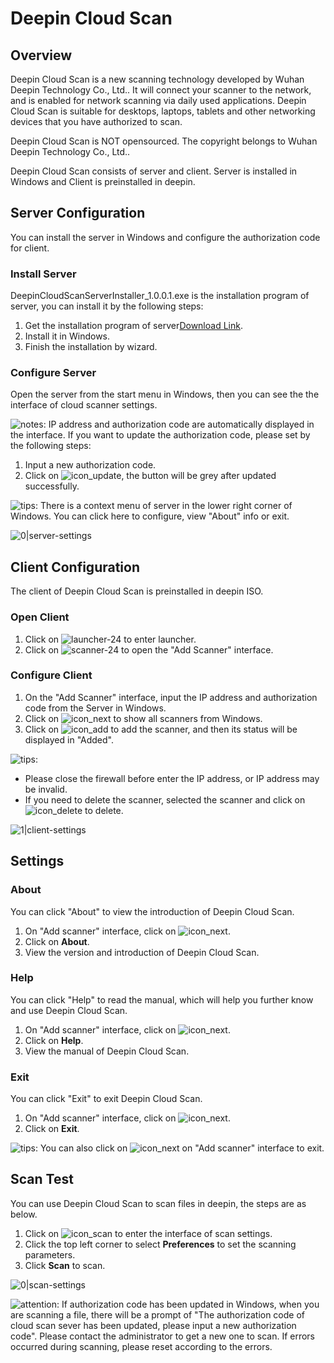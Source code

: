 # Deepin Cloud Scan

## Overview

Deepin Cloud Scan is a new scanning technology developed by Wuhan Deepin Technology Co., Ltd.. It will connect your scanner to the network, and is enabled for network scanning via daily used applications. Deepin Cloud Scan is suitable for desktops, laptops, tablets and other networking devices that you have authorized to scan.

Deepin Cloud Scan is NOT opensourced. The copyright belongs to Wuhan Deepin Technology Co., Ltd..

Deepin Cloud Scan consists of server and client. Server is installed in Windows and Client is preinstalled in deepin.

## Server Configuration

You can install the server in Windows and configure the authorization code for client.

### Install Server

DeepinCloudScanServerInstaller_1.0.0.1.exe is the installation program of server, you can install it by the following steps:

1. Get the installation program of server[Download Link](https://shenmo.lanzoul.com/iqMEi2bmxcfg).
2. Install it in Windows.
3. Finish the installation by wizard.

### Configure Server

Open the server from the start menu in Windows, then you can see the the interface of cloud scanner settings.

![notes](/apps/deepin-cloud-scan/en_US/icon/notes.svg): IP address and authorization code are automatically displayed in the interface. If you want to update the authorization code, please set by the following steps:

1. Input a new authorization code.
2. Click on ![icon_update](/apps/deepin-cloud-scan/en_US/icon/icon_update.png), the button will be grey after updated successfully.

![tips](/apps/deepin-cloud-scan/en_US/icon/tips.svg): There is a context menu of server in the lower right corner of Windows. You can click here to configure, view "About" info or exit.

![0|server-settings](/apps/deepin-cloud-scan/en_US/jpg/server-settings.jpg)

## Client Configuration

The client of Deepin Cloud Scan is preinstalled in deepin ISO. 

### Open Client

1. Click on ![launcher-24](/apps/deepin-cloud-scan/en_US/icon/launcher-24.svg) to enter launcher.
2. Click on ![scanner-24](/apps/deepin-cloud-scan/en_US/icon/scanner-24.svg) to open the "Add Scanner" interface.

### Configure Client

1. On the "Add Scanner" interface, input the IP address and authorization code from the Server in Windows.
2. Click on ![icon_next](/apps/deepin-cloud-scan/en_US/icon/icon_next.svg) to show all scanners from Windows.
3. Click on ![icon_add](/apps/deepin-cloud-scan/en_US/icon/icon_add.svg) to add the scanner, and then its status will be displayed in "Added".

![tips](/apps/deepin-cloud-scan/en_US/icon/tips.svg): 
- Please close the firewall before enter the IP address, or IP address may be invalid.
- If you need to delete the scanner, selected the scanner and click on ![icon_delete](/apps/deepin-cloud-scan/en_US/icon/icon_delete.png) to delete.

 ![1|client-settings](jpg/client-settings.jpg)

## Settings 

### About

You can click "About" to view the introduction of Deepin Cloud Scan.

1. On "Add scanner" interface, click on ![icon_next](/apps/deepin-cloud-scan/en_US/icon/icon_menu.svg).
2. Click on **About**.
3. View the version and introduction of Deepin Cloud Scan.

### Help

You can click "Help" to read the manual, which will help you further know and use Deepin Cloud Scan.

1. On "Add scanner" interface, click on ![icon_next](/apps/deepin-cloud-scan/en_US/icon/icon_menu.svg).
2. Click on **Help**.
3. View the manual of Deepin Cloud Scan.

### Exit

You can click "Exit" to exit Deepin Cloud Scan.

1. On "Add scanner" interface, click on ![icon_next](/apps/deepin-cloud-scan/en_US/icon/icon_menu.svg).
2. Click on **Exit**.

![tips](/apps/deepin-cloud-scan/en_US/icon/tips.svg): You can also click on ![icon_next](/apps/deepin-cloud-scan/en_US/icon/icon_close.svg)
on "Add scanner" interface to exit.

## Scan Test

You can use Deepin Cloud Scan to scan files in deepin, the steps are as below.

1. Click on ![icon_scan](/apps/deepin-cloud-scan/en_US/icon/icon_scan.png) to enter the interface of scan settings.
2. Click the top left corner to select **Preferences** to set the scanning parameters.
3. Click **Scan** to scan.

 ![0|scan-settings](/apps/deepin-cloud-scan/en_US/jpg/scan-settings.jpg)

![attention](/apps/deepin-cloud-scan/en_US/icon/attention.svg): If authorization code has been updated in Windows, when you are scanning a file, there will be a prompt of "The authorization code of cloud scan sever has been updated, please input a new authorization code". Please contact the administrator to get a new one to scan. If errors occurred during scanning, please reset according to the errors.
